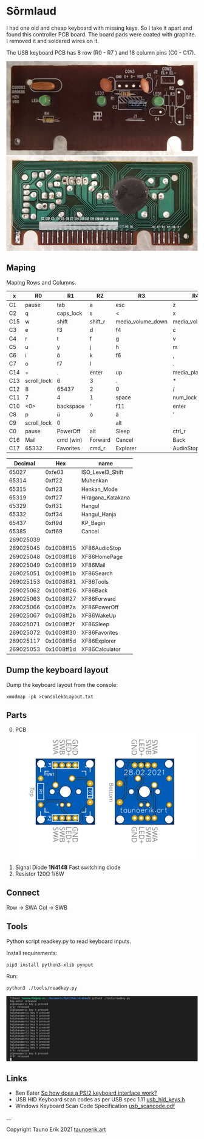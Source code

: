 # Sõrmlaud

I had one old and cheap keyboard with missing keys. So I take it apart and found this controller PCB board. The board pads were coated with graphite. I removed it and soldered wires on it.

The USB keyboard PCB has 8 row (R0 - R7 ) and 18 column pins (C0 - C17).

![Front PCB image](img/front.jpg)
![Back PCB image](img/back.jpg)

## Maping

Maping Rows and Columns.

 x |R0         |R1       |R2     |R3               |R4              |R5        |R6               |R7
---|-----------|---------|-------|-----------------|----------------|----------|-----------------|---
C1 |pause      |tab      |a      |esc              |z               |65314     |ˇ                |1
C2 |q          |caps_lock|s      |<                |x               |65315     |f1               |2
C15|w          |shift    |shift_r|media_volume_down|media_volume_up |media_next|media_prev       |Tools
C3 |e          |f3       |d      |f4               |c               |65319     |f2               |3
C4 |r          |t        |f      |g                |v               |b         |5                |4
C5 |u          |y        |j      |h                |m               |n         |6                |7
C6 |i          |õ        |k      |f6               |,               |<0>       |'                |8
C7 |o          |f7       |l      |                 |.               |menu      |f8               |9
C14|+          |.        |enter  |up               |media_play_pause|left      |home             |end
C13|scroll_lock|6        |3      |.                |*               |-         |page_up          |page_down
C12|8          |65437    |2      |0                |/               |right     |insert           |Sleep
C11|7          |4        |1      |space            |num_lock        |down      |delete           |PowerOff
C10|<0>        |backspace|'      |f11              |enter           |f12       |f9               |f10
C8 |p          |ü        |ö      |ä                |'               |-         |+                |0
C9 |scroll_lock|0        |       |alt              |                |65027     |0                |print_screen
C0 |pause      |PowerOff |alt    |Sleep            |ctrl_r          |WakeUp    |ctrl             |f5
C16|Mail       |cmd (win)|Forward|Cancel           |Back            |269025039 |media_volume_mute|Search
C17|65332      |Favorites|cmd_r  |Explorer         |AudioStop       |Calculator|HomePage         |65329

Decimal|Hex|name
---|---|---
65027|0xfe03    |ISO_Level3_Shift
65314|0xff22    |Muhenkan
65315|0xff23    |Henkan_Mode
65319|0xff27    |Hiragana_Katakana
65329|0xff31    |Hangul	
65332|0xff34    |Hangul_Hanja
65437|0xff9d    |KP_Begin
65385|0xff69    |Cancel
269025039|          |
269025045|0x1008ff15|XF86AudioStop
269025048|0x1008ff18|XF86HomePage
269025049|0x1008ff19|XF86Mail
269025051|0x1008ff1b|XF86Search
269025153|0x1008ff81|XF86Tools
269025062|0x1008ff26|XF86Back
269025063|0x1008ff27|XF86Forward
269025066|0x1008ff2a|XF86PowerOff
269025067|0x1008ff2b|XF86WakeUp
269025071|0x1008ff2f|XF86Sleep
269025072|0x1008ff30|XF86Favorites
269025117|0x1008ff5d|XF86Explorer
269025053|0x1008ff1d|XF86Calculator

## Dump the keyboard layout

Dump the keyboard layout from the console:

    xmodmap -pk >ConsolekbLayout.txt

## Parts

0. PCB
   ![Single button PCB](img/single_key_pcb.svg)
1. Signal Diode **1N4148** Fast switching diode
2. Resistor 120Ω 1/6W

## Connect

Row -> SWA
Col -> SWB

## Tools

Python script readkey.py to read keyboard inputs.

Install requirements:

    pip3 install python3-xlib pynput

Run:

    python3 ./tools/readkey.py 

![readkey.py screenshot](img/readkey.png)

## Links

- Ben Eater [So how does a PS/2 keyboard interface work?](https://www.youtube.com/watch?v=7aXbh9VUB3U)
- USB HID Keyboard scan codes as per USB spec 1.11 [usb_hid_keys.h](doc/usb_hid_keys.h)
- Windows Keyboard Scan Code Specification [usb_scancode.odf](doc/usb_scancode.odt)

__

Copyright Tauno Erik 2021 [taunoerik.art](https://taunoerik.art/)
